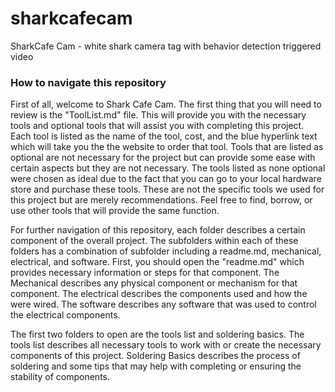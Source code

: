 # sharkcafecam
SharkCafe Cam - white shark camera tag with behavior detection triggered video

### How to navigate this repository
First of all, welcome to Shark Cafe Cam. The first thing that you will need to review is the "ToolList.md" file. This will provide you with the necessary tools and optional tools that will assist you with completing this project. Each tool is listed as the name of the tool, cost, and the blue hyperlink text which will take you the the website to order that tool. Tools that are listed as optional are not necessary for the project but can provide some ease with certain aspects but they are not necessary. The tools listed as none optional were chosen as ideal due to the fact that you can go to your local hardware store and purchase these tools. These are not the specific tools we used for this project but are merely recommendations. Feel free to find, borrow, or use other tools that will provide the same function.

For further navigation of this repository, each folder describes a certain component of the overall project. The subfolders within each of these folders has  a combination of subfolder including a readme.md, mechanical, electrical, and software. First, you should open the "readme.md" which provides necessary information or steps for that component. The Mechanical describes any physical component or mechanism for that component. The electrical describes the components used and how the were wired. The software describes any software that was used to control the electrical components. 

The first two folders to open are the tools list and soldering basics. The tools list describes all necessary tools to work with or create the necessary components of this project. Soldering Basics describes the process of soldering and some tips that may help with completing or ensuring the stability of components. 

